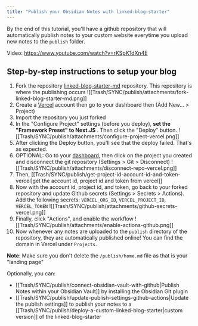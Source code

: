 ```yaml
---
title: "Publish your Obsidian Notes with linked-blog-starter"
---
```

By the end of this tutorial, you'll have a github repository that will automatically publish notes to your custom website everytime you upload new notes to the `publish` folder.

Video: https://www.youtube.com/watch?v=rKSpK1dXn4E

## Step-by-step instructions to setup your blog

1. Fork the repository [linked-blog-starter-md](https://github.com/matthewwong525/linked-blog-starter-md) repository. This repository is where the publishing occurs
![[Trash/SYNC/publish/attachments/fork-linked-blog-starter-md.png]]
2. Create a [Vercel](https://vercel.com/dashboard) account then go to your dashboard then (Add New... > Project)
3. Import the repository you just forked
4. In the "Configure Project" settings (before you deploy), **set the "Framework Preset" to Next.JS** . Then click the "Deploy" button.
![[Trash/SYNC/publish/attachments/configure-project-vercel.png]]
5. After clicking the Deploy button, you'll see that the deploy failed. That's as expected.
6. OPTIONAL: Go to your [dashboard](https://vercel.com/dashboard), then click on the project you created and disconnect the git repository (Settings > Git > Disconnect)
![[Trash/SYNC/publish/attachments/disconnect-repo-vercel.png]]
7. Then, [[Trash/SYNC/publish/get-project-id-account-id-and-token-vercel|get the account id, project id and token from vercel]]
8. Now with the account id, project id, and token, go back to your forked repository and update Github secrets (Settings > Secrets > Actions). Add the following secrets: `VERCEL_ORG_ID`, `VERCEL_PROJECT_ID`, `VERCEL_TOKEN`
![[Trash/SYNC/publish/attachments/github-secrets-vercel.png]]
9. Finally, click "Actions", and enable the workflow
![[Trash/SYNC/publish/attachments/enable-actions-github.png]]
10. Now whenever any notes are uploaded to the `publish` directory of the repository, they are automatically published online! You can find the domain in Vercel under `Projects`.

**Note**: Make sure you don't delete the `/publish/home.md` file as that is your "landing page"

Optionally, you can:
- [[Trash/SYNC/publish/connect-obsidian-vault-with-github|Publish Notes within your Obsidian Vault]] by installing the Obsidian Git plugin
- [[Trash/SYNC/publish/update-publish-settings-github-actions|Update the publish settings]] to publish your notes to a [[Trash/SYNC/publish/deploy-a-custom-linked-blog-starter|custom version]] of the linked-blog-starter 